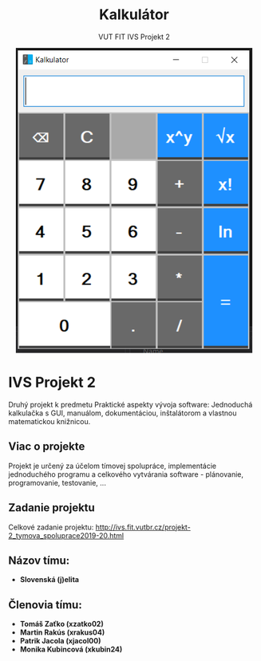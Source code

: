 <div align="center">
    <h1>Kalkulátor</h1>
    <p>VUT FIT IVS Projekt 2</p>
    <p>
    <img src="screenshotKalkulator.png">
    <br>
    </p>
</div>

# IVS Projekt 2
Druhý projekt k predmetu Praktické aspekty vývoja software: Jednoduchá kalkulačka s GUI, manuálom, dokumentáciou, inštalátorom a vlastnou matematickou knižnicou. 

## Viac o projekte
Projekt je určený za účelom tímovej spolupráce, implementácie jednoduchého programu a celkového vytvárania software - plánovanie, programovanie, testovanie, ...

## Zadanie projektu
Celkové zadanie projektu: http://ivs.fit.vutbr.cz/projekt-2_tymova_spoluprace2019-20.html

## Názov tímu:
* **Slovenská (j)elita**

## Členovia tímu:
* **Tomáš Zaťko (xzatko02)**
* **Martin Rakús (xrakus04)**
* **Patrik Jacola (xjacol00)**
* **Monika Kubincová (xkubin24)**
